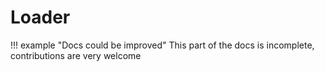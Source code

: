 # Loader

!!! example "Docs could be improved"
    This part of the docs is incomplete, contributions are very welcome
